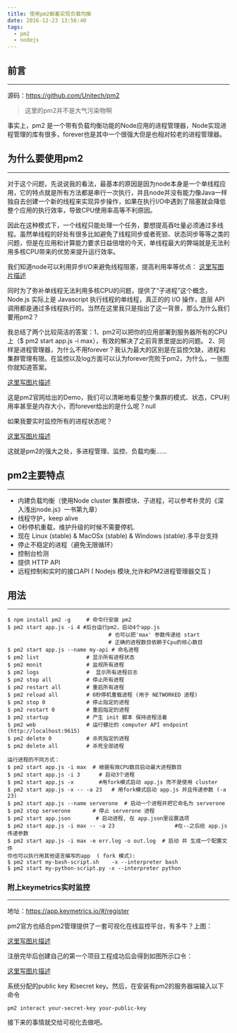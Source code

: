 ```yaml
---
title: 使用pm2躺着实现负载均衡
date: 2016-12-23 13:56:40
tags: 
  - pm2
  - nodejs
---
```


## 前言

---

源码：https://github.com/Unitech/pm2

>这里的pm2并不是大气污染物啊

事实上，pm2 是一个带有负载均衡功能的Node应用的进程管理器，Node实现进程管理的库有很多，forever也是其中一个很强大但是也相对较老的进程管理器。
<!-- more -->
## 为什么要使用pm2

---

对于这个问题，先说说我的看法，最基本的原因是因为node本身是一个单线程应用，它的特点就是所有方法都是串行一次执行，并且node并没有能力像Java一样独自去创建一个新的线程来实现异步操作，如果在执行I/O中遇到了阻塞就会降低整个应用的执行效率，导致CPU使用率高等不利原因。

因此在这种模式下，一个线程只能处理一个任务，要想提高吞吐量必须通过多线程。虽然单线程的好处有很多比如避免了线程同步或者死锁、状态同步等等之类的问题，但是在应用和计算能力要求日益倍增的今天，单线程最大的弊端就是无法利用多核CPU带来的优势来提升运行效率。

我们知道node可以利用异步I/O来避免线程阻塞，提高利用率等优点：
[这里写图片描述](http://img.blog.csdn.net/20161222235043884?watermark/2/text/aHR0cDovL2Jsb2cuY3Nkbi5uZXQv/font/5a6L5L2T/fontsize/400/fill/I0JBQkFCMA==/dissolve/70/gravity/SouthEast)

同时为了弥补单线程无法利用多核CPU的问题，提供了“子进程”这个概念，Node.js 实际上是 Javascript 执行线程的单线程，真正的的 I/O 操作，底层 API 调用都是通过多线程执行的。当然在这里我只是指出了这一背景，那么为什么我们要用pm2？

我总结了两个比较简洁的答案：1、pm2可以把你的应用部署到服务器所有的CPU上（$ pm2 start app.js -i max），有效的解决了之前背景里提出的问题。 2、同样是进程管理器，为什么不用forever？我认为最大的区别是在监控欠缺，进程和集群管理有限。在监控以及log方面可以认为forever完败于pm2，为什么，一张图你就知道答案。

[这里写图片描述](http://img.blog.csdn.net/20161223000122076?watermark/2/text/aHR0cDovL2Jsb2cuY3Nkbi5uZXQv/font/5a6L5L2T/fontsize/400/fill/I0JBQkFCMA==/dissolve/70/gravity/SouthEast)

这是pm2官网给出的Demo，我们可以清晰地看见整个集群的模式、状态，CPU利用率甚至是内存大小，而forever给出的是什么呢？null

如果我要实时监控所有的进程状态呢？

[这里写图片描述](http://img.blog.csdn.net/20161223000430172?watermark/2/text/aHR0cDovL2Jsb2cuY3Nkbi5uZXQv/font/5a6L5L2T/fontsize/400/fill/I0JBQkFCMA==/dissolve/70/gravity/SouthEast)

这就是pm2的强大之处，多进程管理、监控、负载均衡……

## pm2主要特点

---

- 内建负载均衡（使用Node cluster 集群模块、子进程，可以参考朴灵的《深入浅出node.js》一书第九章）
-  线程守护，keep alive
- 0秒停机重载，维护升级的时候不需要停机.
- 现在 Linux (stable) & MacOSx (stable) & Windows (stable).多平台支持
- 停止不稳定的进程（避免无限循环）
- 控制台检测
- 提供 HTTP API
- 远程控制和实时的接口API ( Nodejs 模块,允许和PM2进程管理器交互 )

## 用法

---

	$ npm install pm2 -g     # 命令行安装 pm2 
	$ pm2 start app.js -i 4 #后台运行pm2，启动4个app.js 
	                                # 也可以把'max' 参数传递给 start
	                                # 正确的进程数目依赖于Cpu的核心数目
	$ pm2 start app.js --name my-api # 命名进程
	$ pm2 list               # 显示所有进程状态
	$ pm2 monit              # 监视所有进程
	$ pm2 logs               #  显示所有进程日志
	$ pm2 stop all           # 停止所有进程
	$ pm2 restart all        # 重启所有进程
	$ pm2 reload all         # 0秒停机重载进程 (用于 NETWORKED 进程)
	$ pm2 stop 0             # 停止指定的进程
	$ pm2 restart 0          # 重启指定的进程
	$ pm2 startup            # 产生 init 脚本 保持进程活着
	$ pm2 web                # 运行健壮的 computer API endpoint (http://localhost:9615)
	$ pm2 delete 0           # 杀死指定的进程
	$ pm2 delete all         # 杀死全部进程
	
	运行进程的不同方式：
	$ pm2 start app.js -i max  # 根据有效CPU数目启动最大进程数目
	$ pm2 start app.js -i 3      # 启动3个进程
	$ pm2 start app.js -x        #用fork模式启动 app.js 而不是使用 cluster
	$ pm2 start app.js -x -- -a 23   # 用fork模式启动 app.js 并且传递参数 (-a 23)
	$ pm2 start app.js --name serverone  # 启动一个进程并把它命名为 serverone
	$ pm2 stop serverone       # 停止 serverone 进程
	$ pm2 start app.json        # 启动进程, 在 app.json里设置选项
	$ pm2 start app.js -i max -- -a 23                   #在--之后给 app.js 传递参数
	$ pm2 start app.js -i max -e err.log -o out.log  # 启动 并 生成一个配置文件
	你也可以执行用其他语言编写的app  ( fork 模式):
	$ pm2 start my-bash-script.sh    -x --interpreter bash
	$ pm2 start my-python-script.py -x --interpreter python

### 附上keymetrics实时监控

---

地址：https://app.keymetrics.io/#/register

pm2官方也结合pm2管理提供了一套可视化在线监控平台，有多牛？上图：

[这里写图片描述](http://img.blog.csdn.net/20161223001926138?watermark/2/text/aHR0cDovL2Jsb2cuY3Nkbi5uZXQv/font/5a6L5L2T/fontsize/400/fill/I0JBQkFCMA==/dissolve/70/gravity/SouthEast)

注册完毕后创建自己的第一个项目工程成功后会得到如图所示口令：

[这里写图片描述](http://img.blog.csdn.net/20161223002436895?watermark/2/text/aHR0cDovL2Jsb2cuY3Nkbi5uZXQv/font/5a6L5L2T/fontsize/400/fill/I0JBQkFCMA==/dissolve/70/gravity/SouthEast)

系统分配的public key 和secret key。然后，在安装有pm2的服务器端输入以下命令
		
	pm2 interact your-secret-key your-public-key

接下来的事情就交给可视化去做吧。